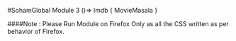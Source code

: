 
#SohamGlobal Module 3 ()=> Imdb { MovieMasala }



####Note : Please Run Module on Firefox Only as all the CSS written as per behavior of Firefox.
